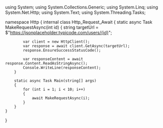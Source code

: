 using System;
using System.Collections.Generic;
using System.Linq;
using System.Net.Http;
using System.Text;
using System.Threading.Tasks;

namespace Http
{
    internal class Http_Request_Await
    {
        static async Task MakeRequestAsync(int id)
        {
            string targetUrl = $"https://jsonplaceholder.typicode.com/users/{id}";

            var client = new HttpClient();
            var response = await client.GetAsync(targetUrl);
            response.EnsureSuccessStatusCode();

            var responseContent = await response.Content.ReadAsStringAsync();
            Console.WriteLine(responseContent);
        }

        static async Task Main(string[] args)
        {
            for (int i = 1; i < 10; i++)
            {
                await MakeRequestAsync(i);
            }
        }
    }
}
